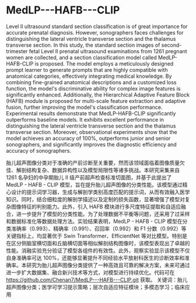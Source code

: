 # MedLP---HAFB---CLIP
Level II ultrasound standard section classification is of great importance for accurate prenatal diagnosis. However, sonographers faces challenges for distinguishing  the lateral ventricle  transverse section and  the thalamus transverse section.  In this study, the standard section images of second-trimester fetal Level II prenatal ultrasound examinations from 1261 pregnant women are collected, and a section classification model called MedLP-HAFB-CLIP is proposed. The model employs a meticulously designed prompt learner to generate prompts that are highly compatible with anatomical categories, effectively integrating medical knowledge. By combining fine-grained anatomical descriptions and a customized loss function, the model's discriminative ability for complex image features is significantly enhanced. Additionally, the Hierarchical Adaptive Feature Block (HAFB) module is proposed for multi-scale feature extraction and adaptive fusion, further improving the model's classification performance. Experimental results demonstrate that  MedLP-HAFB-CLIP significantly outperforms baseline models. It exhibits excellent performance in distinguishing the lateral ventricle  transverse section and  the thalamus transverse section. Moreover, observational experiments show that the model achieves an accuracy of 100\%, outperforms junior and senior sonographers, and significantly improves the diagnostic efficiency and accuracy of sonographers.

胎儿超声图像分类对于准确的产前诊断至关重要，然而该领域面临着图像质量欠佳、解剖结构复杂、数据异构性以及模型局限性等诸多挑战。本研究采集来自 1261 名孕妇的中孕期胎儿 II 级产前超声检查标准切面图，并基于此提出了 MedLP - HAFB - CLIP 模型，旨在提升胎儿超声图像的分类性能。该模型通过精心设计的提示词学习器，生成与解剖学类别高度匹配的提示词，从而有效融入医学知识。同时，结合细粒度的解剖学描述以及定制的损失函数，显著增强了模型对复杂图像特征的判别能力。此外，引入 HAFB 模块进行多尺度特征提取和自适应融合，进一步提升了模型的分类性能。为了处理数据不平衡等问题，还采用了过采样和数据标准化等数据处理方法。实验结果表明，MedLP - HAFB - CLIP 模型在分类准确率（0.993）、精确率（0.991）、召回率（0.992）和 F1 分数（0.992）等关键指标上，均显著优于 Swin Transformer、EfficientNet 等对比模型。特别是在区分侧脑室横切面和丘脑横切面等相似解剖结构图像时，该模型表现出了卓越的性能。消融实验充分验证了模型各组件的有效性。此外，观察实验显示该模型不仅自身准确率可达 100%，还能够显著提升不同经验水平放射科医生的诊断效率和准确率。本研究为胎儿超声图像分类提供了一种高效且可靠的解决方案，未来可通过进一步扩大数据集、融合新兴技术等方式，对模型进行持续优化。代码可在 https://github.com/Chenan7/MedLP---HAFB---CLIP.git 获取。
关键词：胎儿超声图像分类；医学可学习提示策略；层次自适应特征模块；多模态学习；临床应用
